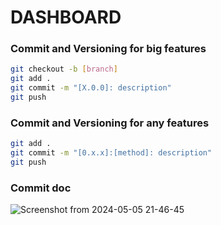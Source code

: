 # DASHBOARD

### Commit and Versioning for big features
```sh
git checkout -b [branch]
git add .
git commit -m "[X.0.0]: description"
git push
```

### Commit and Versioning for any features
```sh
git add .
git commit -m "[0.x.x]:[method]: description"
git push
```

### Commit doc
![Screenshot from 2024-05-05 21-46-45](https://github.com/CarllosHenrique/future-dashboard/assets/64435429/d0fa2105-7ccc-4f70-b754-1ff3ede6be3c)
